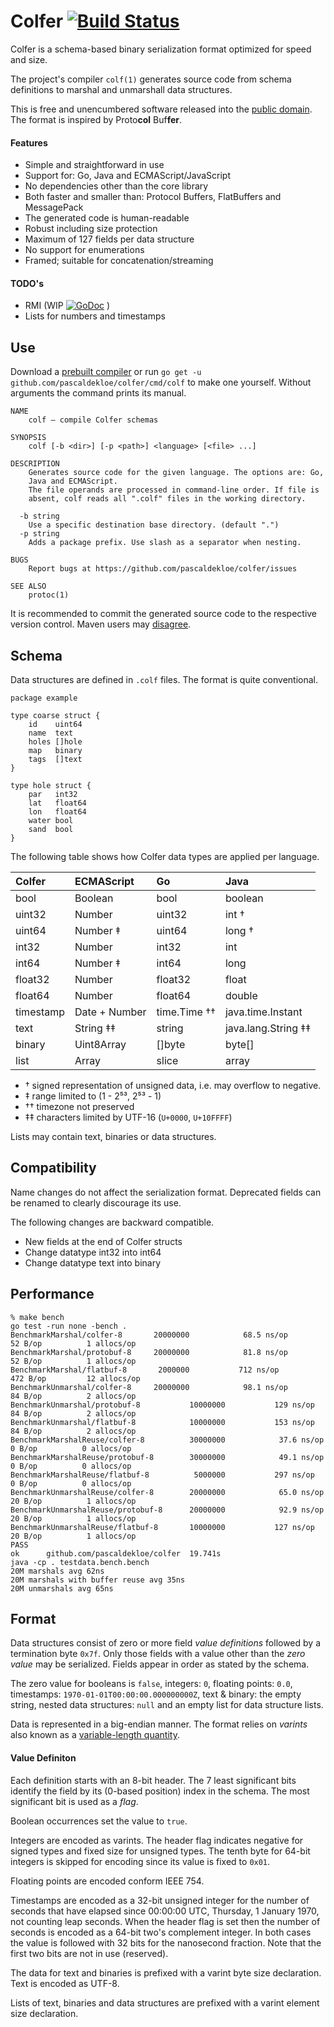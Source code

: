 # Colfer [![Build Status](https://travis-ci.org/pascaldekloe/colfer.svg?branch=master)](https://travis-ci.org/pascaldekloe/colfer)

Colfer is a schema-based binary serialization format optimized for speed and
size.

The project's compiler `colf(1)` generates source code from schema definitions
to marshal and unmarshall data structures.

This is free and unencumbered software released into the
[public domain](http://creativecommons.org/publicdomain/zero/1.0).
The format is inspired by Proto**col** Buf**fer**.


#### Features

* Simple and straightforward in use
* Support for: Go, Java and ECMAScript/JavaScript
* No dependencies other than the core library
* Both faster and smaller than: Protocol Buffers, FlatBuffers and MessagePack
* The generated code is human-readable
* Robust including size protection
* Maximum of 127 fields per data structure
* No support for enumerations
* Framed; suitable for concatenation/streaming

#### TODO's

* RMI (WIP
[![GoDoc](https://godoc.org/github.com/pascaldekloe/colfer/rpc?status.svg)](https://godoc.org/github.com/pascaldekloe/colfer/rpc)
)
* Lists for numbers and timestamps



## Use

Download a [prebuilt compiler](https://github.com/pascaldekloe/colfer/releases)
or run `go get -u github.com/pascaldekloe/colfer/cmd/colf` to make one yourself.
Without arguments the command prints its manual.

```
NAME
	colf — compile Colfer schemas

SYNOPSIS
	colf [-b <dir>] [-p <path>] <language> [<file> ...]

DESCRIPTION
	Generates source code for the given language. The options are: Go,
	Java and ECMAScript.
	The file operands are processed in command-line order. If file is
	absent, colf reads all ".colf" files in the working directory.

  -b string
	Use a specific destination base directory. (default ".")
  -p string
	Adds a package prefix. Use slash as a separator when nesting.

BUGS
	Report bugs at https://github.com/pascaldekloe/colfer/issues

SEE ALSO
	protoc(1)
```


It is recommended to commit the generated source code to the respective version
control.
Maven users may [disagree](https://github.com/pascaldekloe/colfer/wiki/Java#maven).



## Schema

Data structures are defined in `.colf` files. The format is quite conventional.

```
package example

type coarse struct {
	id    uint64
	name  text
	holes []hole
	map   binary
	tags  []text
}

type hole struct {
	par   int32
	lat   float64
	lon   float64
	water bool
	sand  bool
}
```

The following table shows how Colfer data types are applied per language.

| Colfer	| ECMAScript	| Go		| Java		|
|:--------------|:--------------|:--------------|:--------------|
| bool		| Boolean	| bool		| boolean	|
| uint32	| Number	| uint32	| int †		|
| uint64	| Number ‡	| uint64	| long †	|
| int32		| Number	| int32		| int		|
| int64		| Number ‡	| int64		| long		|
| float32	| Number	| float32	| float		|
| float64	| Number	| float64	| double	|
| timestamp	| Date + Number	| time.Time ††	| java.time.Instant |
| text		| String ‡‡	| string	| java.lang.String ‡‡ |
| binary	| Uint8Array	| []byte	| byte[]	|
| list		| Array		| slice		| array		|

* † signed representation of unsigned data, i.e. may overflow to negative.
* ‡ range limited to (1 - 2⁵³, 2⁵³ - 1)
* †† timezone not preserved
* ‡‡ characters limited by UTF-16 (`U+0000`, `U+10FFFF`)

Lists may contain text, binaries or data structures.


## Compatibility

Name changes do not affect the serialization format. Deprecated fields can be
renamed to clearly discourage its use.

The following changes are backward compatible.
* New fields at the end of Colfer structs
* Change datatype int32 into int64
* Change datatype text into binary



## Performance

```
% make bench
go test -run none -bench .
BenchmarkMarshal/colfer-8   	20000000	        68.5 ns/op	      52 B/op	       1 allocs/op
BenchmarkMarshal/protobuf-8 	20000000	        81.8 ns/op	      52 B/op	       1 allocs/op
BenchmarkMarshal/flatbuf-8  	 2000000	       712 ns/op	     472 B/op	      12 allocs/op
BenchmarkUnmarshal/colfer-8 	20000000	        98.1 ns/op	      84 B/op	       2 allocs/op
BenchmarkUnmarshal/protobuf-8         	10000000	       129 ns/op	      84 B/op	       2 allocs/op
BenchmarkUnmarshal/flatbuf-8          	10000000	       153 ns/op	      84 B/op	       2 allocs/op
BenchmarkMarshalReuse/colfer-8        	30000000	        37.6 ns/op	       0 B/op	       0 allocs/op
BenchmarkMarshalReuse/protobuf-8      	30000000	        49.1 ns/op	       0 B/op	       0 allocs/op
BenchmarkMarshalReuse/flatbuf-8       	 5000000	       297 ns/op	       0 B/op	       0 allocs/op
BenchmarkUnmarshalReuse/colfer-8      	20000000	        65.0 ns/op	      20 B/op	       1 allocs/op
BenchmarkUnmarshalReuse/protobuf-8    	20000000	        92.9 ns/op	      20 B/op	       1 allocs/op
BenchmarkUnmarshalReuse/flatbuf-8     	10000000	       127 ns/op	      20 B/op	       1 allocs/op
PASS
ok  	github.com/pascaldekloe/colfer	19.741s
java -cp . testdata.bench.bench
20M marshals avg 62ns
20M marshals with buffer reuse avg 35ns
20M unmarshals avg 65ns
```



## Format

Data structures consist of zero or more field *value definitions* followed by a
termination byte `0x7f`. Only those fields with a value other than the *zero
value* may be serialized. Fields appear in order as stated by the schema.

The zero value for booleans is `false`, integers: `0`, floating points: `0.0`,
timestamps: `1970-01-01T00:00:00.000000000Z`, text & binary: the empty
string, nested data structures: `null` and an empty list for data structure
lists.

Data is represented in a big-endian manner. The format relies on *varints* also
known as a
[variable-length quantity](https://en.wikipedia.org/wiki/Variable-length_quantity).


#### Value Definiton

Each definition starts with an 8-bit header. The 7 least significant bits
identify the field by its (0-based position) index in the schema. The most
significant bit is used as a *flag*.

Boolean occurrences set the value to `true`.

Integers are encoded as varints. The header flag indicates negative for signed
types and fixed size for unsigned types. The tenth byte for 64-bit integers is
skipped for encoding since its value is fixed to `0x01`.

Floating points are encoded conform IEEE 754.

Timestamps are encoded as a 32-bit unsigned integer for the number of seconds
that have elapsed since 00:00:00 UTC, Thursday, 1 January 1970, not counting
leap seconds. When the header flag is set then the number of seconds is encoded
as a 64-bit two's complement integer. In both cases the value is followed with
32 bits for the nanosecond fraction. Note that the first two bits are not in use
(reserved).

The data for text and binaries is prefixed with a varint byte size declaration.
Text is encoded as UTF-8.

Lists of text, binaries and data structures are prefixed with a varint element
size declaration.
